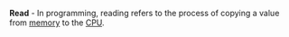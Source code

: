 **Read** - In programming, reading refers to the process of copying a value from [memory](docs/Definitions/Memory.md) to the [CPU](docs/Definitions/CPU.md).